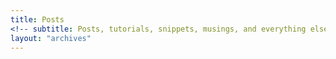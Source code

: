 ```yaml
---
title: Posts
<!-- subtitle: Posts, tutorials, snippets, musings, and everything else. -->
layout: "archives"
---
```

